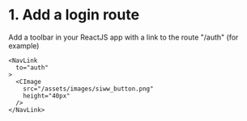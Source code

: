 # 1. Add a login route

Add a toolbar in your ReactJS app with a link to the route "/auth" (for example)

```
<NavLink 
  to="auth"
>
  <CImage 
    src="/assets/images/siww_button.png" 
    height="40px"            
  />          
</NavLink>
```
